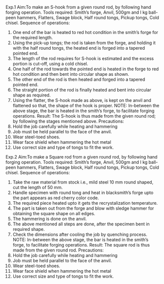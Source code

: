 Exp.1
Aim:To make an S-hook from a given round rod, by following hand forging operation.
Tools required:
Smith’s forge, Anvil, 500gm and I kg ball-peen hammers, Flatters, Swage block, Half round tongs, Pickup tongs, Cold chisel.
Sequence of operations:
1. One end of the bar is heated to red hot condition in the smith’s
forge for the required length.
2. Using the pick-up tongs; the rod is taken from the forge, and
holding it with the half round tongs, the heated end is forged into
a tapered pointed end.
3. The length of the rod requires for S-hook is estimated and the
excess portion is cut-off, using a cold chisel.
4. One half of the rod towards the pointed end is heated in the forge
to red hot condition and then bent into circular shape as shown.
5. The other end of the rod is then heated and forged into a tapered
pointed end.
6. The straight portion of the rod is finally heated and bent into
circular shape as required.
7. Using the flatter, the S-hook made as above, is kept on the anvil
and flattened so that, the shape of the hook is proper.
NOTE: In-between the above stage, the bar is heated in the smith’s forge, to facilitate forging
operations.
Result:
The S-hook is thus made from the given round rod; by following the stages mentioned above.
Precautions:
1. Hold the job carefully while heating and hammering
2. Job must be held parallel to the face of the anvil.
3. Wear steel-toed shoes.
4. Wear face shield when hammering the hot metal
5. Use correct size and type of tongs to fit the work.





Exp.2
Aim:To make a Square rod from a given round rod, by following hand forging operation.
Tools required:
Smith’s forge, Anvil, 500gm and I kg ball-peen hammers, Flatters, Swage block, Half round tongs, Pickup tongs, Cold chisel.
Sequence of operations:
1. Take the raw material from stock i.e.,
mild steel 10 mm round shaped, cut the
length of 50 mm.
2. Handle specimen with round tong and
heat in blacksmith’s forge upto the part
appears as red cherry color code.
3. The required piece heated upto it gets the
recrystalization temperature.
4. The part is taken out from the forge and
blow with sledge hammer for obtaining
the square shape on all edges.
5. The hammering is done on the anvil.
6. The above mentioned all steps are done,
after the specimen bent in required shape.
7. Check the dimensions after cooling the job by quenching process.
NOTE: In-between the above stage, the bar is heated in the smith’s forge, to facilitate forging
operations.
Result:
The square rod is thus made from the given round rod.
Precautions:
1. Hold the job carefully while heating and hammering
2. Job must be held parallel to the face of the anvil.
3. Wear steel-toed shoes.
4. Wear face shield when hammering the hot metal
5. Use correct size and type of tongs to fit the work.

